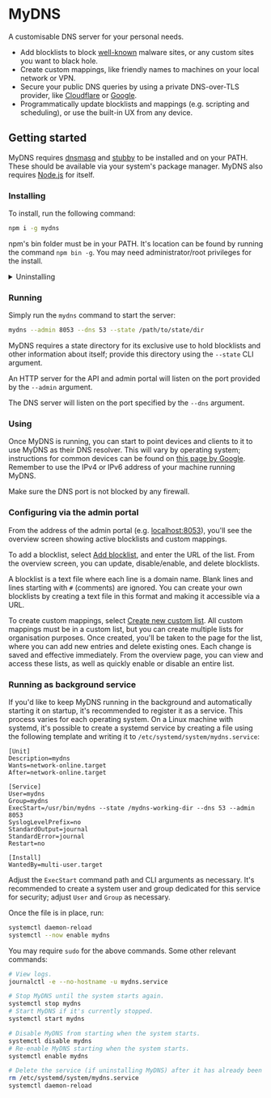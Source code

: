 # MyDNS

A customisable DNS server for your personal needs.

- Add blocklists to block [well-known](https://github.com/StevenBlack/hosts) malware sites, or any custom sites you want to black hole.
- Create custom mappings, like friendly names to machines on your local network or VPN.
- Secure your public DNS queries by using a private DNS-over-TLS provider, like [Cloudflare](https://developers.cloudflare.com/1.1.1.1/encryption/dns-over-tls/) or [Google](https://developers.google.com/speed/public-dns/docs/dns-over-tls).
- Programmatically update blocklists and mappings (e.g. scripting and scheduling), or use the built-in UX from any device.

## Getting started

MyDNS requires [dnsmasq](https://thekelleys.org.uk/dnsmasq/doc.html) and [stubby](https://dnsprivacy.org/dns_privacy_daemon_-_stubby/) to be installed and on your PATH. These should be available via your system's package manager. MyDNS also requires [Node.js](https://nodejs.org) for itself.

### Installing

To install, run the following command:

```bash
npm i -g mydns
```

npm's bin folder must be in your PATH. It's location can be found by running the command `npm bin -g`. You may need administrator/root privileges for the install.

<details>
<summary>Uninstalling</summary>

To uninstall, run `npm uninstall -g mydns`. Make sure it is not running.
</details>

### Running

Simply run the `mydns` command to start the server:

```bash
mydns --admin 8053 --dns 53 --state /path/to/state/dir
```

MyDNS requires a state directory for its exclusive use to hold blocklists and other information about itself; provide this directory using the `--state` CLI argument.

An HTTP server for the API and admin portal will listen on the port provided by the `--admin` argument.

The DNS server will listen on the port specified by the `--dns` argument.

### Using

Once MyDNS is running, you can start to point devices and clients to it to use MyDNS as their DNS resolver. This will vary by operating system; instructions for common devices can be found on [this page by Google](https://developers.google.com/speed/public-dns/docs/using#change_your_dns_servers_settings). Remember to use the IPv4 or IPv6 address of your machine running MyDNS.

Make sure the DNS port is not blocked by any firewall.

### Configuring via the admin portal

From the address of the admin portal (e.g. [localhost:8053](http://localhost:8053)), you'll see the overview screen showing active blocklists and custom mappings.

To add a blocklist, select [Add blocklist](http://localhost:8053/AddOrUpdateBlocklist), and enter the URL of the list. From the overview screen, you can update, disable/enable, and delete blocklists.

A blocklist is a text file where each line is a domain name. Blank lines and lines starting with `#` (comments) are ignored. You can create your own blocklists by creating a text file in this format and making it accessible via a URL.

To create custom mappings, select [Create new custom list](http://localhost:8053/CreateNewCustomList). All custom mappings must be in a custom list, but you can create multiple lists for organisation purposes. Once created, you'll be taken to the page for the list, where you can add new entries and delete existing ones. Each change is saved and effective immediately. From the overview page, you can view and access these lists, as well as quickly enable or disable an entire list.

### Running as background service

If you'd like to keep MyDNS running in the background and automatically starting it on startup, it's recommended to register it as a service. This process varies for each operating system. On a Linux machine with systemd, it's possible to create a systemd service by creating a file using the following template and writing it to `/etc/systemd/system/mydns.service`:

```
[Unit]
Description=mydns
Wants=network-online.target
After=network-online.target

[Service]
User=mydns
Group=mydns
ExecStart=/usr/bin/mydns --state /mydns-working-dir --dns 53 --admin 8053
SyslogLevelPrefix=no
StandardOutput=journal
StandardError=journal
Restart=no

[Install]
WantedBy=multi-user.target
```

Adjust the `ExecStart` command path and CLI arguments as necessary. It's recommended to create a system user and group dedicated for this service for security; adjust `User` and `Group` as necessary.

Once the file is in place, run:

```bash
systemctl daemon-reload
systemctl --now enable mydns
```

You may require `sudo` for the above commands. Some other relevant commands:

```bash
# View logs.
journalctl -e --no-hostname -u mydns.service

# Stop MyDNS until the system starts again.
systemctl stop mydns
# Start MyDNS if it's currently stopped.
systemctl start mydns

# Disable MyDNS from starting when the system starts.
systemctl disable mydns
# Re-enable MyDNS starting when the system starts.
systemctl enable mydns

# Delete the service (if uninstalling MyDNS) after it has already been disabled.
rm /etc/systemd/system/mydns.service
systemctl daemon-reload
```

